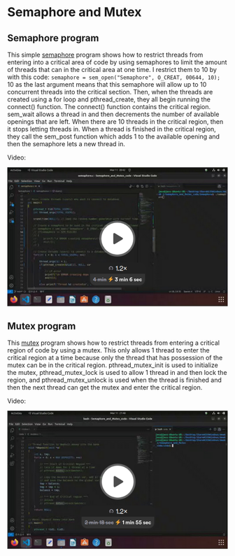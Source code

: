 # Semaphore and Mutex

## Semaphore program

This simple [semaphore](./semaphore.c) program shows how to restrict threads from entering into a critical area of code by using semaphores to limit the amount of threads that can in the critical area at one time. I restrict them to 10 by with this code:
`semaphore = sem_open("Semaphore", O_CREAT, 00644, 10);`
10 as the last argument means that this semaphore will allow up to 10 concurrent threads into the critical section.
Then, when the threads are created using a for loop and pthread_create, they all begin running the connect() function. The connect() function contains the critical region. sem_wait allows a thread in and then decrements the number of available openings that are left. When there are 10 threads in the critical region, then it stops letting threads in. When a thread is finished in the critical region, they call the sem_post function which adds 1 to the available opening and then the semaphore lets a new thread in.

Video:

[![Semaphore video](./Screenshot/semaphore_video.png)](https://www.loom.com/share/529a9e4132354dc1bef3643f2e732a0b?sid=9f6ae12a-7944-4938-adeb-1221b240c993)

## Mutex program

This [mutex](./mutex.c) program shows how to restrict threads from entering a critical region of code by using a mutex. This only allows 1 thread to enter the critical region at a time because only the thread that has possession of the mutex can be in the critical region. pthread_mutex_init is used to initialize the mutex, pthread_mutex_lock is used to allow 1 thread in and then lock the region, and pthread_mutex_unlock is used when the thread is finished and then the next thread can get the mutex and enter the critical region.

Video:

[![Mutex video](./Screenshot/mutex_screenshot.png)](https://www.loom.com/share/fa1b7dae20f74160bd68f8136f08f27d?sid=676a55e8-2099-4fce-aa02-87e4c654ef98)
